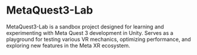 # MetaQuest3-Lab
MetaQuest3-Lab is a sandbox project designed for learning and experimenting with Meta Quest 3 development in Unity.  Serves as a playground for testing various VR mechanics, optimizing performance, and exploring new features in the Meta XR ecosystem.
